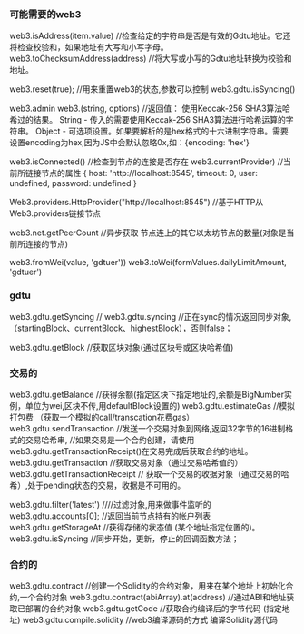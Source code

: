 ### 可能需要的web3

web3.isAddress(item.value)      //检查给定的字符串是否是有效的Gdtu地址。它还将检查校验和，如果地址有大写和小写字母。
web3.toChecksumAddress(address) //将大写或小写的Gdtu地址转换为校验和地址。

web3.reset(true);               //用来重置web3的状态,参数可以控制 web3.gdtu.isSyncing()

web3.admin
web3.(string, options)          //返回值： 使用Keccak-256 SHA3算法哈希过的结果。
    String - 传入的需要使用Keccak-256 SHA3算法进行哈希运算的字符串。
    Object - 可选项设置。如果要解析的是hex格式的十六进制字符串。需要设置encoding为hex,因为JS中会默认忽略0x,如：{encoding: 'hex'}


web3.isConnected()                  //检查到节点的连接是否存在
web3.currentProvider)               //当前所链接节点的属性
    {
    host: 'http://localhost:8545',
    timeout: 0,
    user: undefined,
    password: undefined 
    }


Web3.providers.HttpProvider("http://localhost:8545")        //基于HTTP从Web3.providers链接节点

web3.net.getPeerCount           //异步获取  节点连上的其它以太坊节点的数量(对象是当前所连接的节点)

web3.fromWei(value, 'gdtuer'))
web3.toWei(formValues.dailyLimitAmount, 'gdtuer')


### gdtu

web3.gdtu.getSyncing     // web3.gdtu.syncing //正在sync的情况返回同步对象,（startingBlock、currentBlock、highestBlock），否则false；

web3.gdtu.getBlock       //获取区块对象(通过区块号或区块哈希值)

### 交易的

web3.gdtu.getBalance     //获得余额(指定区块下指定地址的,余额是BigNumber实例，单位为wei,区块不传,用defaultBlock设置的)
web3.gdtu.estimateGas    //模拟打包费 （获取一个模拟的call/transcation花费gas）
web3.gdtu.sendTransaction    //发送一个交易对象到网络,返回32字节的16进制格式的交易哈希串,
                            //如果交易是一个合约创建，请使用web3.gdtu.getTransactionReceipt()在交易完成后获取合约的地址。
web3.gdtu.getTransaction         //获取交易对象（通过交易哈希值的）
web3.gdtu.getTransactionReceipt // 获取一个交易的收据对象（通过交易的哈希）,处于pending状态的交易，收据是不可用的。

web3.gdtu.filter('latest')       ////过滤对象,用来做事件监听的
web3.gdtu.accounts[0];           //返回当前节点持有的帐户列表
web3.gdtu.getStorageAt           //获得存储的状态值	(某个地址指定位置的)。
web3.gdtu.isSyncing              //同步开始，更新，停止的回调函数方法；


### 合约的

web3.gdtu.contract                       //创建一个Solidity的合约对象，用来在某个地址上初始化合约,一个合约对象
web3.gdtu.contract(abiArray).at(address) //通过ABI和地址获取已部署的合约对象
web3.gdtu.getCode                        //获取合约编译后的字节代码 (指定地址)
web3.gdtu.compile.solidity       //web3编译源码的方式  编译Solidity源代码





